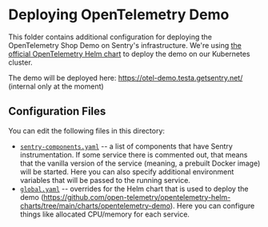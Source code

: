 # Deploying OpenTelemetry Demo

This folder contains additional configuration for deploying the OpenTelemetry Shop Demo on Sentry's infrastructure. We're using [the official OpenTelemetry Helm chart](https://github.com/open-telemetry/opentelemetry-helm-charts/tree/main/charts/opentelemetry-demo) to deploy the demo on our Kubernetes cluster.

The demo will be deployed here: https://otel-demo.testa.getsentry.net/ (internal only at the moment)

## Configuration Files

You can edit the following files in this directory:

* [`sentry-components.yaml`](./sentry-components.yaml) -- a list of components that have Sentry instrumentation. If some service there is commented out, that means that the vanilla version of the service (meaning, a prebuilt Docker image) will be started. Here you can also specify additional environment variables that will be passed to the running service.
* [`global.yaml`](./global.yaml) -- overrides for the Helm chart that is used to deploy the demo (https://github.com/open-telemetry/opentelemetry-helm-charts/tree/main/charts/opentelemetry-demo). Here you can configure things like allocated CPU/memory for each service.

